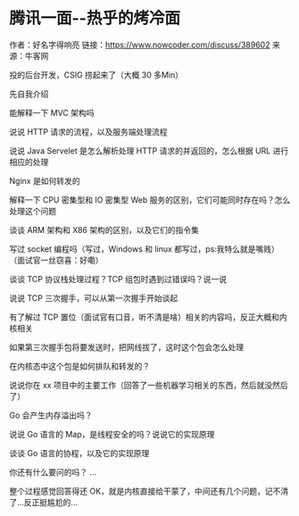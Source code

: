 # 腾讯一面--热乎的烤冷面

作者：好名字得响亮
链接：https://www.nowcoder.com/discuss/389602
来源：牛客网

投的后台开发，CSIG 捞起来了（大概 30 多Min）

先自我介绍

能解释一下 MVC 架构吗

说说 HTTP 请求的流程，以及服务端处理流程

说说 Java Servelet 是怎么解析处理 HTTP 请求的并返回的，怎么根据 URL 进行相应的处理

Nginx 是如何转发的

解释一下 CPU 密集型和 IO 密集型 Web 服务的区别，它们可能同时存在吗？怎么处理这个问题

谈谈 ARM 架构和 X86 架构的区别，以及它们的指令集

写过 socket 编程吗（写过，Windows 和 linux 都写过，ps:我特么就是嘴贱）（面试官一丝窃喜：好嘞）

谈谈 TCP 协议栈处理过程？TCP 组包时遇到过错误吗？说一说

说说 TCP 三次握手，可以从第一次握手开始谈起

有了解过 TCP 置位（面试官有口音，听不清是啥）相关的内容吗，反正大概和内核相关

如果第三次握手包将要发送时，把网线拔了，这时这个包会怎么处理

在内核态中这个包是如何排队和转发的？

说说你在 xx 项目中的主要工作（回答了一些机器学习相关的东西，然后就没然后了）

Go 会产生内存溢出吗？

说说 Go 语言的 Map，是线程安全的吗？说说它的实现原理

谈谈 Go 语言的协程，以及它的实现原理

你还有什么要问的吗？
...

整个过程感觉回答得还 OK，就是内核直接给干蒙了，中间还有几个问题，记不清了...反正挺尴尬的...

